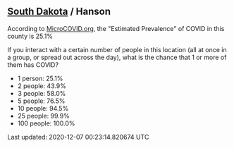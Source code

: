 
## [South Dakota](/united-states/south-dakota) / Hanson

According to [MicroCOVID.org](http://microcovid.org),
the "Estimated Prevalence" of COVID in this county is 25.1%

If you interact with a certain number of people in this location
(all at once in a group, or spread out across the day), what is the chance that
1 or more of them has COVID?

- 1 person: 25.1%
- 2 people: 43.9%
- 3 people: 58.0%
- 5 people: 76.5%
- 10 people: 94.5%
- 25 people: 99.9%
- 100 people: 100.0%

Last updated: 2020-12-07 00:23:14.820674 UTC
